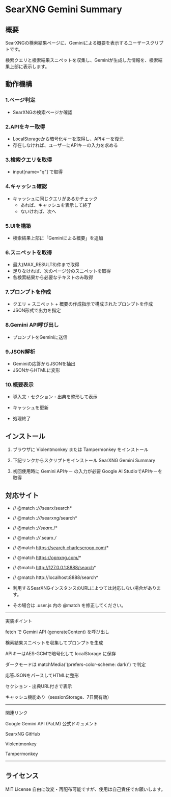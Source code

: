 # SearXNG Gemini Summary

## 概要

SearXNGの検索結果ページに、Geminiによる概要を表示するユーザースクリプトです。

検索クエリと検索結果スニペットを収集し、Geminiが生成した情報を、検索結果上部に表示します。

## 動作機構

### 1.ページ判定

- SearXNGの検索ページか確認

### 2.APIをキー取得

- LocalStorageから暗号化キーを取得し、APIキーを復元
- 存在しなければ、ユーザーにAPIキーの入力を求める

### 3.検索クエリを取得

- input[name="q"] で取得

### 4.キャッシュ確認

- キャッシュに同じクエリがあるかチェック
  - あれば、キャッシュを表示して終了
  - ないければ、次へ

### 5.UIを構築

- 検索結果上部に「Geminiによる概要」を追加

### 6.スニペットを取得

- 最大(MAX_RESULTS)件まで取得
- 足りなければ、次のページ分のスニペットを取得
- 各検索結果から必要なテキストのみ取得

### 7.プロンプトを作成

- クエリ + スニペット + 概要の作成指示で構成されたプロンプトを作成
- JSON形式で出力を指定

### 8.Gemini API呼び出し

- プロンプトをGeminiに送信

### 9.JSON解析

- Geminiの応答からJSONを抽出
- JSONからHTMLに変形

### 10.概要表示

- 導入文・セクション・出典を整形して表示
- キャッシュを更新

- 処理終了












## インストール

1. ブラウザに Violentmonkey または Tampermonkey をインストール


2. 下記リンクからスクリプトをインストール
SearXNG Gemini Summary


3. 初回使用時に Gemini APIキー の入力が必要
Google AI StudioでAPIキーを取得



## 対応サイト

- // @match        *://*/searx/search*
- // @match        *://*/searxng/search*
- // @match        *://searx.*/*
- // @match        *://*.searx.*/*
- // @match        https://search.charleseroop.com/*
- // @match        https://opnxng.com/*
- // @match        http://127.0.0.1:8888/search*
- // @match        http://localhost:8888/search*

- 利用するSearXNGインスタンスのURLによつては対応しない場合があります。
- その場合は .user.js 内の @match を修正してください。


---

実装ポイント

fetch で Gemini API (generateContent) を呼び出し

検索結果スニペットを収集してプロンプトを生成

APIキーはAES-GCMで暗号化して localStorage に保存

ダークモードは matchMedia('(prefers-color-scheme: dark)') で判定

応答JSONをパースしてHTMLに整形

セクション・出典URL付きで表示

キャッシュ機能あり（sessionStorage、7日間有効）



---

関連リンク

Google Gemini API (PaLM) 公式ドキュメント

SearxNG GitHub

Violentmonkey

Tampermonkey



---

## ライセンス

MIT License
自由に改変・再配布可能ですが、使用は自己責任でお願いします。
